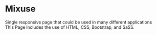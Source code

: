 # Mixuse
Single responsive page that could be used in many different applications
This Page includes the use of HTML, CSS, Bootstrap, and SaSS.
